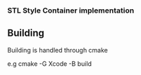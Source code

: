 ### STL Style Container implementation

## Building
Building is handled through cmake

e.g cmake -G Xcode -B build
